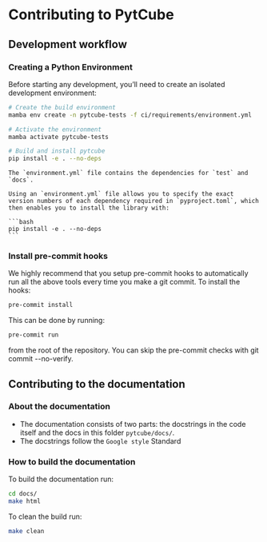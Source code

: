 # Contributing to PytCube

## Development workflow

### Creating a Python Environment

Before starting any development, you’ll need to create an isolated development environment:

```bash
# Create the build environment
mamba env create -n pytcube-tests -f ci/requirements/environment.yml

# Activate the environment
mamba activate pytcube-tests

# Build and install pytcube
pip install -e . --no-deps
```

```{note}
The `environment.yml` file contains the dependencies for `test` and `docs`.
```

````{note}
Using an `environment.yml` file allows you to specify the exact version numbers of each dependency required in `pyproject.toml`, which then enables you to install the library with:

```bash
pip install -e . --no-deps
```
````

### Install pre-commit hooks

We highly recommend that you setup pre-commit hooks to automatically run all the above tools every time you make a git commit. To install the hooks:

```bash
pre-commit install
```

This can be done by running:

```bash
pre-commit run
```

from the root of the repository. You can skip the pre-commit checks with git commit --no-verify.

## Contributing to the documentation

### About the documentation

* The documentation consists of two parts: the docstrings in the code itself and the docs in this folder `pytcube/docs/`.
* The docstrings follow the `Google style` Standard

### How to build the documentation

To build the documentation run:

```bash
cd docs/
make html
```

To clean the build run:

```bash
make clean
```
